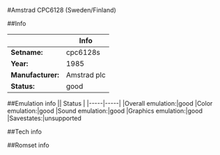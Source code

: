 #Amstrad CPC6128 (Sweden/Finland)

##Info

||Info|
|-----|-----|
|**Setname:**|cpc6128s
|**Year:**|1985
|**Manufacturer:**|Amstrad plc
|**Status:**|good

##Emulation info
|| Status |
|-----|-----|
|Overall emulation:|good
|Color emulation:|good
|Sound emulation:|good
|Graphics emulation:|good
|Savestates:|unsupported

##Tech info

##Romset info

<!--- START OF EDITED COMMENT DO NOT TOUCH TEXT ABOVE-->

